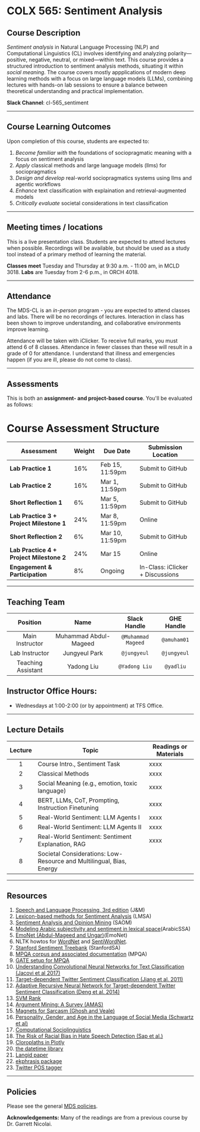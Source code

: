 # COLX 565: Sentiment Analysis

## Course Description

_Sentiment analysis_ in Natural Language Processing (NLP) and Computational Linguistics (CL) involves identifying and analyzing polarity—positive, negative, neutral, or mixed—within text. This course provides a structured introduction to sentiment analysis methods, situating it within _social meaning_. The course covers mostly appplications of modern deep learning methods with a focus on large language models (LLMs),  combining lectures with hands-on lab sessions to ensure a balance between theoretical understanding and practical implementation.

__Slack Channel__: cl-565_sentiment

---

## Course Learning Outcomes

Upon completion of this course, students are expected to:

1. _Become familiar with_ the foundations of sociopragmatic meaning with a focus on sentiment analysis  
2. _Apply_ classical methods and large language models (llms) for sociopragmatics  
3. _Design and develop_ real-world sociopragmatics systems using llms and agentic workflows  
4. _Enhance_ text classification with explaination and retrieval-augmented models  
5. _Critically evaluate_ societal considerations in text classification  

---


## Meeting times / locations

This is a live presentation class.  Students are expected to attend lectures when possible.  Recordings will be available, but should be used as a study tool
instead of a primary method of learning the material.

**Classes meet** Tuesday and Thursday at 9:30 a.m. - 11:00 am, in MCLD 3018.
**Labs** are Tuesday from 2-6 p.m., in ORCH 4018.
 
---

## Attendance

The MDS-CL is an *in-person* program - you are expected to attend classes and labs.  There will be no recordings of lectures.  Interaction in class has been shown to improve understanding, and collaborative environments improve learning.

Attendance will be taken with iClicker.  To receive full marks, you must attend 6 of 8 classes.  Attendance in fewer classes than these will result in a grade of 0 for attendance.  I understand that illness and emergencies happen (if you are ill, please do not come to class). 

---

## Assessments

This is both an __assignment- and project-based course__. You'll be evaluated as follows:

# Course Assessment Structure

| Assessment                             | Weight  | Due Date         | Submission Location |
|----------------------------------------|---------|------------------|---------------------|
| **Lab Practice 1**                     | 16%     | Feb 15, 11:59pm  | Submit to GitHub   |
| **Lab Practice 2**                     | 16%     | Mar 1, 11:59pm   | Submit to GitHub   |
| **Short Reflection 1**                  | 6%      | Mar 5, 11:59pm   | Submit to GitHub   |
| **Lab Practice 3 + Project Milestone 1** | 24%     | Mar 8, 11:59pm   | Online   |
| **Short Reflection 2**                  | 6%      | Mar 10, 11:59pm  | Submit to GitHub   |
| **Lab Practice 4 + Project Milestone 2** | 24%     | Mar 15 | Online |
| **Engagement & Participation**          | 8%      | Ongoing             | In-Class: iClicker + Discussions |


---

## Teaching Team

| Position           | Name    | Slack Handle | GHE Handle |
| :----------------: | :-----: | :----------: | :--------: |
| Main Instructor | Muhammad Abdul-Mageed |    `@Muhammad Mageed`       | `@amuham01`        |
| Lab Instructor | Jungyeul Park |    `@jungyeul`       | `@jungyeul` |
| Teaching Assistant | Yadong Liu |    `@Yadong Liu`       | `@yadliu`        |

## Instructor Office Hours: 
- Wednesdays at 1:00-2:00 (or by appointment) at TFS Office.  
---

## Lecture Details


| Lecture | Topic | Readings or Materials|
|:-------:|-------|--------------|         
| 1 | Course Intro., Sentiment Task | xxxx  |
| 2 | Classical Methods | xxxx  |
| 3 | Social Meaning (e.g., emotion, toxic language) | xxxx  |
| 4 | BERT, LLMs, CoT, Prompting, Instruction Finetuning | xxxx  |
| 5 | Real-World Sentiment: LLM Agents I | xxxx  |
| 6 | Real-World Sentiment: LLM Agents II| xxxx  |
| 7 | Real-World Sentiment: Sentiment Explanation, RAG | xxxx  |
| 8 | Societal Considerations: Low-Resource and Multilingual, Bias, Energy |

---

## Resources


1. [Speech and Language Processing, 3rd edition](https://web.stanford.edu/~jurafsky/slp3/) (J&M)
2. [Lexicon-based methods for Sentiment Analysis](https://www.mitpressjournals.org/doi/pdfplus/10.1162/COLI_a_00049) (LMSA)
3. [Sentiment Analysis and Opinion Mining](https://www.cs.uic.edu/~liub/FBS/SentimentAnalysis-and-OpinionMining.pdf) (SAOM)
4. [Modeling Arabic subjectivity and sentiment in lexical space](xyz)(ArabicSSA)
5. [EmoNet (Abdul-Mageed and Ungar)](https://www.aclweb.org/anthology/P17-1067.pdf)(EmoNet)
6. NLTK howtos for [WordNet](https://www.nltk.org/howto/wordnet.html) and [SentiWordNet](http://www.nltk.org/howto/logic.html).
7. [Stanford Sentiment Treebank](https://nlp.stanford.edu/sentiment/treebank.html) (StanfordSA)
8. [MPQA corpus and associated documentation](http://mpqa.cs.pitt.edu/corpora/mpqa_corpus/) (MPQA)
9. [GATE setup for MPQA](http://mpqa.cs.pitt.edu/annotation/set_up_gate/)
10. [Understanding Convolutional Neural Networks for Text Classification (Jacovi et al 2017)](https://arxiv.org/pdf/1809.08037.pdf)
11. [Target-dependent Twitter Sentiment Classification (Jiang et al. 2011)](https://www.aclweb.org/anthology/P11-1016.pdf)
12. [Adaptive Recursive Neural Network
for Target-dependent Twitter Sentiment Classification (Deng et al. 2014)](https://www.aclweb.org/anthology/P14-2009.pdf)
13. [SVM Rank](http://www.cs.cornell.edu/people/tj/publications/joachims_02c.pdf)
14. [Argument Mining: A Survey (AMAS)](https://www.mitpressjournals.org/doi/pdf/10.1162/coli_a_00364)
15. [Magnets for Sarcasm (Ghosh and Veale)](https://www.aclweb.org/anthology/D17-1050.pdf)
16. [Personality, Gender, and Age in the Language of Social Media (Schwartz et al)](https://journals.plos.org/plosone/article?id=10.1371/journal.pone.0073791)
17. [Computational Sociolinguistics](https://www.mitpressjournals.org/doi/full/10.1162/COLI_a_00258)
18. [The Risk of Racial Bias in Hate Speech Detection (Sap et al.)](https://www.aclweb.org/anthology/P19-1163.pdf)
19. [Cloroplaths in Plotly](https://plot.ly/python/choropleth-maps/)
20. [the datetime library](https://docs.python.org/3/library/datetime.html)
21. [Langid paper](https://www.aclweb.org/anthology/P12-3005.pdf)
22. [ekphrasis package](https://github.com/cbaziotis/ekphrasis)
23. [Twitter POS tagger](http://www.cs.cmu.edu/~ark/TweetNLP/#pos)

---

## Policies

Please see the general [MDS policies](https://ubc-mds.github.io/policies/).

**Acknowledgements:** Many of the readings are from a previous course by Dr. Garrett Nicolai. 
